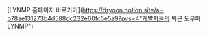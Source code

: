 [LYNMP 홈페이지 바로가기](https://dryoon.notion.site/ai-b78ae131273b4d588dc232e60fc5e5a9?pvs=4"개발자들의 퇴근 도우미 LYNMP")
<!-- # 게임 전적 사이트 크롤링
> 파일이름 : op.gg crawing.py

- 개요 : 게임 리그오브레전드의 게임전적확인 사이트를 크롤링하는 소스코드 입니다
 
- 전체적인 코드흐름:
   검색하고 싶은 게임 닉네임을 입력하면 해당사이트로 접속합니다
   셀레니움을 통해 전적갱신시간을 확인하여 몇시간 전 또는 몇일전에 마지막으로 업데이트가 되었다면 전적갱신 버튼을 눌러 데이터를 최신으로 불러옵니다   
   그후 맨아래쪽의 더보기 버튼을 눌러 총 100게의 기록을 불러올수있도록 4번(더보기 버튼을 누를때마다 20게의 기록을 추가로 불러옵니다. 최초 20개의 기록을 기본적으로 불러옴 20+20*4)을 누릅니다.
   html을 불러온후 beautifulsoup를 이용하여 원하는 정보를 뽑아
   판다스로 정리를 합니다

- 현제는 승률을 계산하는 것까지 구현 되어있습니다.

- 버그 :
만약 전적이 승리가 없고 패배의 기록만 있는경우 오류가 발생합니다.
(더 추가 될수도 있습니다...)

----

# 학교 기숙사 식단 크롤링
> 파일이름 : schoolmenu.py

- 학교 기숙사 식단을 크롤링하는 코드입니다. -->

